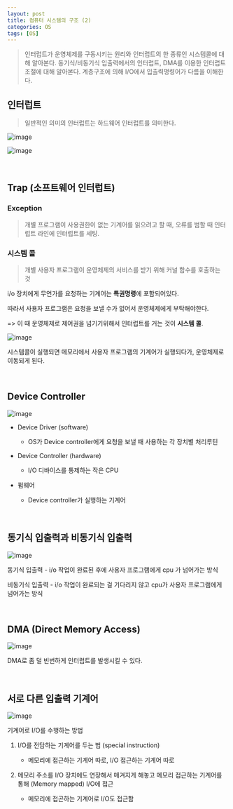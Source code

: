 ```yaml
---
layout: post
title: 컴퓨터 시스템의 구조 (2)
categories: OS
tags: [OS]
---
```

 
 > 인터럽트가 운영체제를 구동시키는 원리와 인터럽트의 한 종류인 시스템콜에 대해 알아본다. 동기식/비동기식 입출력에서의 인터럽트, DMA를 이용한 인터럽트 조절에 대해 알아본다. 계층구조에 의해 I/O에서 입출력명령어가 다름을 이해한다.


## 인터럽트

> 일반적인 의미의 인터럽트는 하드웨어 인터럽트를 의미한다.

![image](https://user-images.githubusercontent.com/60416981/126026772-9d44e0ee-d6c4-4873-a8fa-fca1d8295514.png)

![image](https://user-images.githubusercontent.com/60416981/126325912-e7a7e22c-91dd-4286-ab80-e2f8e24926bf.png)

<br>

## Trap (소프트웨어 인터럽트)

### Exception

> 개별 프로그램이 사용권한이 없는 기계어를 읽으려고 할 때, 오류를 범할 때 인터럽트 라인에 인터럽트를 세팅.
>
> 

### 시스템 콜

> 개별 사용자 프로그램이 운영체제의 서비스를 받기 위해 커널 함수를 호출하는 것



i/o 장치에게 무언가를 요청하는 기계어는 **특권명령**에 포함되어있다.

따라서 사용자 프로그램은 요청을 보낼 수가 없어서 운영체제에게 부탁해야한다.

=> 이 때 운영체제로 제어권을 넘기기위해서 인터럽트를 거는 것이 **시스템 콜**.



![image](https://user-images.githubusercontent.com/60416981/126026730-8f742475-c39c-4c72-a6bf-69cba5e23df7.png)

시스템콜이 실행되면 메모리에서 사용자 프로그램의 기계어가 실행되다가, 운영체제로 이동되게 된다.

<br>

## Device Controller

![image](https://user-images.githubusercontent.com/60416981/150637215-61be59f2-abc9-43c0-9ebc-40e69d81d4d5.png)


- Device Driver  (software)
  - OS가 Device controller에게 요청을 보낼 때 사용하는 각 장치별 처리루틴
- Device Controller (hardware)
  - I/O 디바이스를 통제하는 작은 CPU

- 펌웨어
  - Device controller가 실행하는 기계어



<br>

##  동기식 입출력과 비동기식 입출력

![image](https://user-images.githubusercontent.com/60416981/126326203-af2059b5-4146-4719-a9ac-f4aef9eb5b9c.png)

동기식 입출력 - i/o 작업이 완료된 후에 사용자 프로그램에게 cpu 가 넘어가는 방식

비동기식 입출력 - i/o 작업이 완료되는 걸 기다리지 않고 cpu가 사용자 프로그램에게 넘어가는 방식




<br>

## DMA (Direct Memory Access)

![image](https://user-images.githubusercontent.com/60416981/126328119-edcd0793-67f0-49bc-b000-b6112801a053.png)

DMA로 좀 덜 빈번하게 인터럽트를 발생시킬 수 있다.


<br>


## 서로 다른 입출력 기계어

![image](https://user-images.githubusercontent.com/60416981/126901042-cc87ff30-a015-44f5-abd4-a068091491b9.png)



기계어로 I/O를 수행하는 방법

1. I/O를 전담하는 기계어를 두는 법 (special instruction)
   - 메모리에 접근하는 기계어 따로, I/O 접근하는 기계어 따로

2. 메모리 주소를 I/O 장치에도 연장해서 매겨지게 해놓고 메모리 접근하는 기계어를 통해 (Memory mapped) I/O에 접근
   - 메모리에 접곤하는 기계어로 I/O도 접근함

